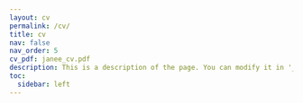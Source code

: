 ```yaml
---
layout: cv
permalink: /cv/
title: cv
nav: false
nav_order: 5
cv_pdf: janee_cv.pdf
description: This is a description of the page. You can modify it in '_pages/cv.md'. You can also change or remove the top pdf download button.
toc:
  sidebar: left
---
```

